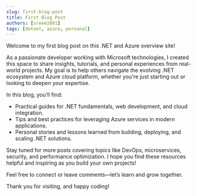 ```yaml
---
slug: first-blog-post
title: First Blog Post
authors: [sreee2001]
tags: [dotnet, azure, personal]
---
```


Welcome to my first blog post on this .NET and Azure overview site!

<!-- truncate -->

As a passionate developer working with Microsoft technologies, I created this space to share insights, tutorials, and personal experiences from real-world projects. My goal is to help others navigate the evolving .NET ecosystem and Azure cloud platform, whether you're just starting out or looking to deepen your expertise.

In this blog, you’ll find:

- Practical guides for .NET fundamentals, web development, and cloud integration.
- Tips and best practices for leveraging Azure services in modern applications.
- Personal stories and lessons learned from building, deploying, and scaling .NET solutions.

Stay tuned for more posts covering topics like DevOps, microservices, security, and performance optimization. I hope you find these resources helpful and inspiring as you build your own projects!

Feel free to connect or leave comments—let’s learn and grow together.

Thank you for visiting, and happy coding!
